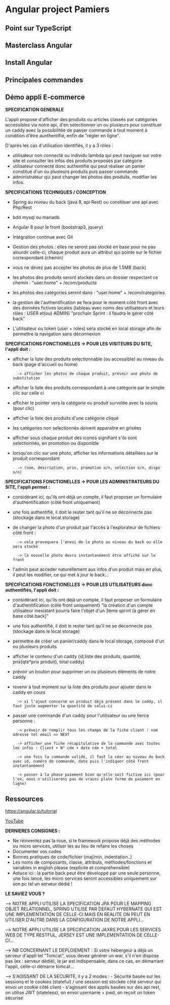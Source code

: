 Angular project Pamiers
===

<h2>Point sur TypeScript</h2>

<h2>Masterclass Angular</h2>

<h2>Install Angular</h2>

<h2>Principales commandes</h2>

<h2>Démo appli E-commerce</h2>

**SPECIFICATION GENERALE**

L'appli propose d'afficher des produits ou articles classés par catégories accessibles via notre api, d'en selectionner un ou plusieurs pour constituer un caddy avec la possibilitée de passer commande à tout moment à condition d'être aunthentifié, enfin de "régler en ligne".

D'après les cas d'utilisation identifiés, il y a 3 rôles : 
- utilisateur non connecté ou individu lambda qui peut naviguer sur votre site et consulter les infos des produits proposés par catégorie
- utilisateur connecté donc authentifié qui peut réaliser un panier constitué d'un ou plusieurs produits puis passer commande
- administrateur qui peut changer les photos des produits, modifier les infos.

**SPECIFICATIONS TECHNIQUES / CONCEPTION** 

- Spring au niveau du back (java 8, api Rest) ou constituer une api avec Php/Rest
- bdd mysql ou mariadb
- Angular 8 pour le front (bootstrap3, jquery) 
- Intégration continue avec Git

- Gestion des photos : elles ne seront pas stocké en base pour ne pas alourdir celle-ci, chaque produit aura un attribut qui pointe sur le fichier correspondant (chemin) 
- vous ne devez pas accepter les photos de plus de 1.5MB (back)
- les photos des produits seront stockés dans un dossier respectant ce chemin : "user.home" + /ecom/products
- les photos des catégories seront dans : "user.home" + /ecom/categories

- la gestion de l'authentification se fera pour le moment côté front avec des données fictives locales (tableau avec noms des utilisateurs et leurs rôles : USER et(ou) ADMIN) "prochain Sprint : il faudra le gérer côté back"
- L'utilisateur ou token (user + roles) sera stocké en local storage afin de permettre la navigation sans déconnexion


**SPECIFICATIONS FONCTIONELLES -> POUR LES VISITEURS DU SITE, l'appli doit :**

- afficher la liste des produits selectionnable (ou accessible) au niveau du back (page d'accueil ou home)
		
		-> afficher les photos de chaque produit, prévoir une photo de substitution
		
- afficher la liste des produits correspondant à une catégorie par le simple clic sur celle ci	
- afficher le pointer vers la catégorie ou produit survolée avec la souris (pour clic)
- afficher la liste des produits d'une catégorie cliqué
- les catégories non selectionnés doivent apparaitre en grisées
- afficher sous chaque produit des icones signifiant s'ils sont selectionnés, en promotion ou disponible
- lorsqu'on clic sur une photo, afficher les informations détaillées sur le produit correspondant 

		-> (nom, description, prix, promotion o/n, selection o/n, dispo o/n)

**SPECIFICATIONS FONCTIONELLES -> POUR LES ADMINISTRATEURS DU SITE, l'appli permet :**

- considérant ici, qu'ils ont déjà un compte, il faut proposer un formulaire d'authentification (côté front uniquement)
- une fois authentifié, il doit le rester tant qu'il ne se déconnecte pas (stockage dans le local storage)
- de changer la photo d'un produit par l'accès à l'explorateur de fichiers côté front :

		-> cela provoquera l'envoi de la photo au niveau du back ou elle sera stocké

		-> la nouvelle photo devra instantanément être affiché sur le front

- l'admin peut acceder naturellement aux infos d'un produit mais en plus, il peut les modifier, ce qui met à jour le back...

**SPECIFICATIONS FONCTIONELLES -> POUR LES UTILISATEURS donc authentifiés, l'appli doit :**

- considérant ici, qu'ils ont déjà un compte, il faut proposer un formulaire d'authentification (côté front uniquement)
	"la création d'un compte utilisateur inexistant pourra faire l'objet d'un 3ème sprint (à gérer en base côté back]"
- une fois authentifié, il doit le rester tant qu'il ne se déconnecte pas (stockage dans le local storage)
- permettre de créer un panier/caddy dans le local storage, composé d'un ou plusieurs produits
- afficher le contenu d'un caddy (id,liste des produits, quantité, prix(qté*prix produit), total caddy)
- prévoir un bouton pour supprimer un ou plusieurs éléments de notre caddy
- revenir à tout moment sur la liste des produits pour ajouter dans le caddy en cours
		
		-> si l'ajout concerne un produit déjà présent dans le caddy, il faut juste augmenter la quantité de celui-ci
- passer une commande d'un caddy pour l'utilisateur ou une tierce personne :
		
		-> prévoir de remplir tous les champs de la fiche client : nom adresse tel email => NEXT
		
		-> afficher une fiche récapitulative de la commande avec toutes les infos : Client + N° cde + date cde + total
		
		-> une fois la commande validé, il faut la céer au niveau du back avec id, numéro de commande, date puis l'indiquer côté front instantanément
		
		-> passer à la phase paiement bien qu'elle soit fictive ici (pour l'ex, nous n'utiliserons pas de vraies plate forme de paiement en ligne)

<h2>Ressources</h2>

https://angular.io/tutorial

[YouTube](https://youtu.be/xpMGCZw0UBA)

**DERNIERES CONSIGNES :**

- Ne réinventez pas la roue, si le framework propose déjà des méthodes ou micro services, utiliser les au lieu de refaire les choses
- Documenter vos codes
- Bonnes pratiques de code/fichier (maj/min, indentation..)
- Les noms de composants, classe, attributs, méthodes/fonctions et variables in english please (explicite et compréhensible)
- Astuce ici : la partie back peut être développé par une seule personne, une fois lancé, les micro services seront accessibles uniquement sur son pc tel un serveur dédié !

**LE SAVIEZ VOUS ?**

--> NOTRE APPLI UTILISE LA SPECIFICATION JPA POUR LE MAPPING OBJET RELATIONNEL, SPRING UTILISE PAR DEFAUT HYBERNATE QUI EST UNE IMPLEMENTATION DE CELLE-CI MAIS EN REALITE ON PEUT EN UTILISER D'AUTRE DANS LA CONFIGURATION DE NOTRE APPLI...

--> NOTRE APPLI UTILISE LA SPECIFICATION JAXRS POUR LES SERVICES WEB DE TYPE RESTFUL, JERSEY EST UNE IMPLEMENTATION DE CELLE-CI...

--> NB CONCERNANT LE DEPLOIEMENT : Si votre hébergeur a déjà un serveur d'appli tel "Tomcat", vous devez générer un war, s'il n'en dispose pas (ex : serveur dédié), le jar est indispensable, dans ce cas, en démarrant l'appli, celle-ci démarre tomcat...

--> S'AGISSANT DE LA SECURITE, il y a 2 modes :
	- Sécurité basée sur les sessions et le cookies (stateful) / une session est stockée côté serveur qui envoi un cookie côté client
	- s'agissant des applis basées sur des api rest, on utilise JWT (stateless), on envoi username + pwd, on reçoit un token sécurisé


